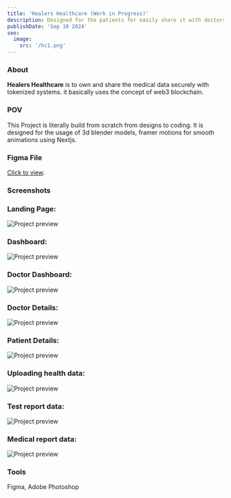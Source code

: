 ```yaml
---
title: 'Healers Healthcare (Work in Progress)'
description: Designed for the patients for easily share it with doctors through secure, tokenized systems.
publishDate: 'Sep 10 2024'
seo:
  image:
    src: '/hc1.png'
---
```



### About

**Healers Healthcare** is to own and share the medical data securely with tokenized systems. it basically uses the concept of web3 blockchain. 

### POV

This Project is literally build from scratch from designs to coding. It is designed for the usage of 3d blender models, framer motions for smooth animations using Nextjs.

### Figma File

[Click to view](https://www.figma.com/design/1Zpnypwsl59G8D3T5rTliI/hc?node-id=0-1&t=by7V7vGOBmoJcEz9-1).

### Screenshots

### Landing Page:
![Project preview](/desktop.png)

### Dashboard:
![Project preview](/hc-d.png)

### Doctor Dashboard:
![Project preview](/hc-d1.png)

### Doctor Details:
![Project preview](/hc-d2.png)

### Patient Details:
![Project preview](/hc-d3.png)

### Uploading health data:
![Project preview](/hc-d4.png)


### Test report data:
![Project preview](/hc-d5.png)

### Medical report data:
![Project preview](/hc-d6.png)




### Tools

Figma, Adobe Photoshop

